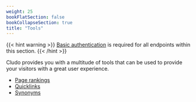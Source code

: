 ```yaml
---
weight: 25
bookFlatSection: false
bookCollapseSection: true
title: "Tools"
---
```


{{< hint warning >}}
<a href="/docs/authentication/basicauthentication/">Basic authentication</a> is required for all endpoints within this section.
{{< /hint >}}


Cludo provides you with a multitude of tools that can be used to provide your visitors with a great user experience.

- <a href="/docs/tools/pagerankings/">Page rankings</a>
- <a href="/docs/tools/quicklinks/">Quicklinks</a>
- <a href="/docs/tools/synonyms/">Synonyms</a>
